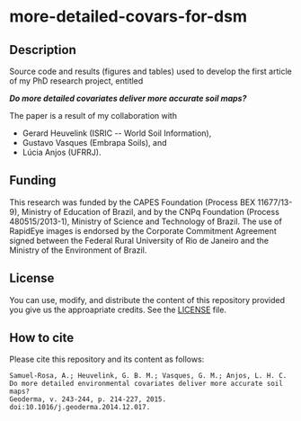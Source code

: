 more-detailed-covars-for-dsm
======

## Description

Source code and results (figures and tables) used to develop the first article 
of my PhD research project, entitled

***Do more detailed covariates deliver more accurate soil maps?***

The paper is a result of my collaboration with

* Gerard Heuvelink (ISRIC -- World Soil Information),
* Gustavo Vasques (Embrapa Soils), and
* Lúcia Anjos (UFRRJ).

## Funding

This research was funded by the CAPES Foundation (Process BEX 11677/13-9),
Ministry of Education of Brazil, and by the CNPq Foundation (Process
480515/2013-1), Ministry of Science and Technology of Brazil. The use of 
RapidEye images is endorsed by the Corporate Commitment Agreement signed between
the Federal Rural University of Rio de Janeiro and the Ministry of the 
Environment of Brazil.

## License

You can use, modify, and distribute the content of this repository provided
you give us the approapriate credits. See the [LICENSE](LICENSE) file.

## How to cite

Please cite this repository and its content as follows:

    Samuel-Rosa, A.; Heuvelink, G. B. M.; Vasques, G. M.; Anjos, L. H. C. 
    Do more detailed environmental covariates deliver more accurate soil maps?
    Geoderma, v. 243-244, p. 214-227, 2015. doi:10.1016/j.geoderma.2014.12.017.
